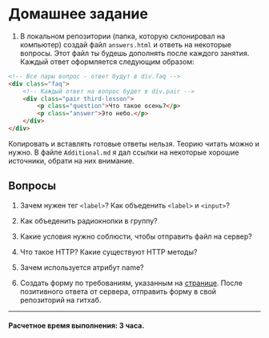 # Домашнее задание

1. В локальном репозитории (папка, которую склонировал на компьютер) создай файл `answers.html` и ответь на некоторые вопросы. Этот файл ты будешь дополнять после каждого занятия. Каждый ответ оформляется следующим образом:

```html
<!-- Все пары вопрос - ответ будут в div.faq -->
<div class="faq">
    <!-- Каждый ответ на вопрос будет в div.pair -->
    <div class="pair third-lesson">
        <p class="question">Что такое осень?</p>
        <p class="answer">Это небо.</p>
    </div>
</div>
``` 

Копировать и вставлять готовые ответы нельзя. Теорию читать можно и нужно. В файле `Additional.md` я дал ссылки на некоторые хорошие источники, обрати на них внимание.

## Вопросы

1. Зачем нужен тег `<label>`? Как объеденить `<label>` и `<input>`?
1. Как объеденить радиокнопки в группу?
1. Какие условия нужно соблюсти, чтобы отправить файл на сервер?
1. Что такое HTTP? Какие существуют HTTP методы?
1. Зачем используется атрибут name?

2. Создать форму по требованиям, указанным на [странице](http://maximumstart.herokuapp.com/). После позитивного ответа от сервера, отправить форму в свой репозиторий на гитхаб.

---
#### Расчетное время выполнения: 3 часа.